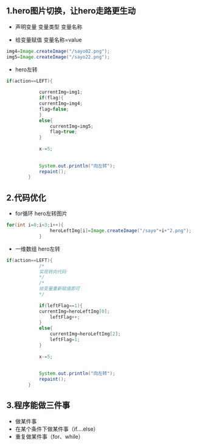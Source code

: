 ## 1.hero图片切换，让hero走路更生动
- 声明变量
变量类型 变量名称

- 给变量赋值
变量名称=value

```Java
img4=Image.createImage("/sayo02.png");
img5=Image.createImage("/sayo22.png");
  ```


- hero左转
```java
if(action==LEFT){
		
			currentImg=img1;
			if(flag){
			currentImg=img4;
			flag=false;
			}
			else{
				currentImg=img5;
				flag=true;
			}
		
			x-=5;
			
			
			System.out.println("向左转");
			repaint();
		}
  ```

## 2.代码优化
- for循环
 hero左转图片
```java
for(int i=0;i<3;i++){
				heroLeftImg[i]=Image.createImage("/sayo"+i+"2.png");
			}
  ```

- 一维数组
 hero左转
```java
if(action==LEFT){
			/*
			实现转向代码
			*/
			/*
			给变量重新赋值即可
			*/
			
			if(leftFlag==1){
			currentImg=heroLeftImg[0];
				leftFlag++;
			}
			else{
				currentImg=heroLeftImg[2];
				leftFlag=1;
			}
		
			x-=5;
			
			
			System.out.println("向左转");
			repaint();
		}

```

## 3.程序能做三件事

- 做某件事
- 在某个条件下做某件事（if....else）
- 重复做某件事（for、while）